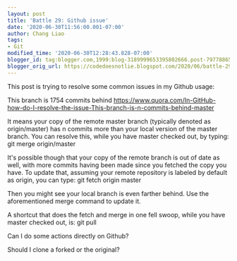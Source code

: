 ```yaml
---
layout: post
title: 'Battle 29: Github issue'
date: '2020-06-30T11:56:00.001-07:00'
author: Chang Liao
tags:
- Git
modified_time: '2020-06-30T12:28:43.828-07:00'
blogger_id: tag:blogger.com,1999:blog-3189999653395802666.post-7977886594119067448
blogger_orig_url: https://codedoesnotlie.blogspot.com/2020/06/battle-29-github-issue.html
---
```


This post is trying to resolve some common issues in my Github usage:


This branch is 1754 commits behind 
https://www.quora.com/In-GitHub-how-do-I-resolve-the-issue-This-branch-is-n-commits-behind-master

It means your copy of the remote master branch (typically denoted as origin/master) has n commits more than your local version of the master branch. You can resolve this, while you have master checked out, by typing:
git merge origin/master

It's possible though that your copy of the remote branch is out of date as well, with more commits having been made since you fetched the copy you have. To update that, assuming your remote repository is labeled by default as origin, you can type:
git fetch origin master

Then you might see your local branch is even farther behind. Use the aforementioned merge command to update it.

A shortcut that does the fetch and merge in one fell swoop, while you have master checked out, is:
git pull


Can I do some actions directly on Github?

Should I clone a forked or the original?